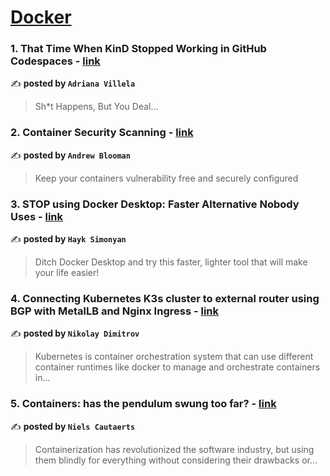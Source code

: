 
<h1><a href=https://medium.com/tag/docker/recommended target="_blank" rel="noopener noreferrer">Docker</a></h1>
<h3>1. That Time When KinD Stopped Working in GitHub Codespaces - <a href="https://medium.com/@adri-v/that-time-when-kind-stopped-working-in-github-codespaces-9cb5433ea589" target="_blank" rel="noopener noreferrer">link</a></h3>

✍️ **posted by `Adriana Villela`**

<blockquote>Sh*t Happens, But You Deal…</blockquote>

<h3>2. Container Security Scanning - <a href="https://medium.com/itnext/container-security-scanning-f16b438db58d" target="_blank" rel="noopener noreferrer">link</a></h3>

✍️ **posted by `Andrew Blooman`**

<blockquote>Keep your containers vulnerability free and securely configured</blockquote>

<h3>3. STOP using Docker Desktop: Faster Alternative Nobody Uses - <a href="https://medium.com/gitconnected/stop-using-docker-desktop-faster-alternative-nobody-uses-d36a64af09a6" target="_blank" rel="noopener noreferrer">link</a></h3>

✍️ **posted by `Hayk Simonyan`**

<blockquote>Ditch Docker Desktop and try this faster, lighter tool that will make your life easier!</blockquote>

<h3>4. Connecting Kubernetes K3s cluster to external router using BGP with MetalLB and Nginx Ingress - <a href="https://medium.com/@nikoolayy1/connecting-kubernetes-k3s-cluster-to-external-router-using-bgp-with-metallb-bgp-nginx-as-ingress-9bb767dcecd2" target="_blank" rel="noopener noreferrer">link</a></h3>

✍️ **posted by `Nikolay Dimitrov`**

<blockquote>Kubernetes is container orchestration system that can use different container runtimes like docker to manage and orchestrate containers in…</blockquote>

<h3>5. Containers: has the pendulum swung too far? - <a href="https://medium.com/itnext/containers-has-the-pendulum-swung-too-far-208ad02a6b42" target="_blank" rel="noopener noreferrer">link</a></h3>

✍️ **posted by `Niels Cautaerts`**

<blockquote>Containerization has revolutionized the software industry, but using them blindly for everything without considering their drawbacks or…</blockquote>

